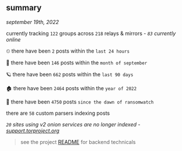 
## summary
_september 19th, 2022_

currently tracking `122` groups across `218` relays & mirrors - _`83` currently online_

⏲ there have been `2` posts within the `last 24 hours`

🦈 there have been `146` posts within the `month of september`

🪐 there have been `662` posts within the `last 90 days`

🏚 there have been `2464` posts within the `year of 2022`

🦕 there have been `4750` posts `since the dawn of ransomwatch`

there are `58` custom parsers indexing posts

_`20` sites using v2 onion services are no longer indexed - [support.torproject.org](https://support.torproject.org/onionservices/v2-deprecation/)_

> see the project [README](https://github.com/joshhighet/ransomwatch#ransomwatch--) for backend technicals
